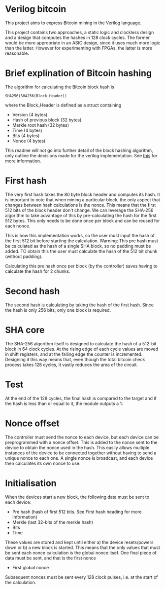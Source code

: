 # Verilog bitcoin

This project aims to express Bitcoin mining in the Verilog language. 

This project contains two approaches, a static logic and clockless design and a design that computes the hashes in 128 clock cycles. The former would be more appropriate in an ASIC design, since it uses much more logic than the latter. However for experimenting with FPGAs, the latter is more reasonable. 

# Brief explination of Bitcoin hashing

The algorithm for calculating the Bitcoin block hash is 

```
SHA256(SHA256(Block_Header))
```

where the Block_Header is defined as a struct containing

- Version (4 bytes)
- Hash of previous block (32 bytes)
- Merkle root hash (32 bytes)
- Time (4 bytes)
- Bits (4 bytes)
- Nonce (4 bytes)

This readme will not go into further detail of the block hashing algorithm, only outline the decisions made for the verilog implementation. See [this](https://en.bitcoin.it/wiki/Block_hashing_algorithm) for more information.

# First hash

The very first hash takes the 80 byte block header and computes its hash. It is important to note that when mining a particular block, the only aspect that changes between hash calculations is the nonce. This means that the first 512 bits of the block header don't change. We can leverage the SHA-256 algorithm to take advantage of this by pre-calculating the hash for the first 512 bytes. This only needs to be done once per block and can be reused for each nonce. 

This is how this implementation works, so the user must input the hash of the first 512 bit before starting the calculation. Warning: This pre hash must be calculated as the hash of a single SHA block, so no padding must be added. TO obtain this the user must calculate the hash of the 512 bit chunk (without padding). 

Calculating this pre hash once per block (by the controller) saves having to calculate the hash for 2 chunks. 

# Second hash

The second hash is calculating by taking the hash of the first hash. Since the hash is only 256 bits, only one block is required.

# SHA core

The SHA-256 algorithm itself is designed to calculate the hash of a 512-bit block in 64 clock cycles. At the rising edge of each cycle values are moved in shift registers, and at the falling edge the counter is incremented. Designing it this way means that, even though the total bitcoin check process takes 128 cycles, it vastly reduces the area of the circuit. 

# Test

At the end of the 128 cycles, the final hash is compared to the target and if the hash is less than or equal to it, the module outputs a 1. 

# Nonce offset

The controller must send the nonce to each device, but each device can be preprogrammed with a nonce offset. This is added to the nonce sent to the device to obtain the nonce used in the hash. This easily allows multiple instances of the device to be connected together without having to send a unique nonce to each one. A single nonce is broadcast, and each device then calculates its own nonce to use.  

# Initialisation

When the devices start a new block, the following data must be sent to each device:

- Pre hash (hash of first 512 bits. See First hash heading for more information)
- Merkle (last 32-bits of the merkle hash)
- Bits 
- Time

These values are stored and kept until either a) the device resets/powers down or b) a new block is started. This means that the only values that must be sent each nonce calculation is the global nonce itsef. One final piece of data must be sent, and that is the first nonce

- First global nonce

Subsequent nonces must be sent every 128 clock pulses, i.e. at the start of the calculation.